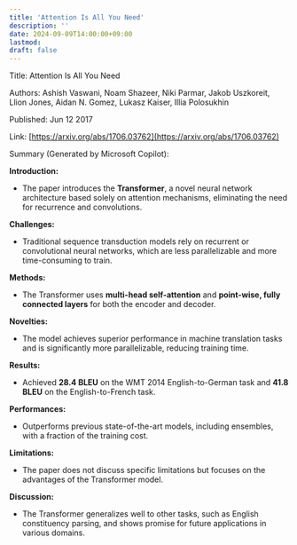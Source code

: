 ```yaml
---
title: 'Attention Is All You Need'
description: ''
date: 2024-09-09T14:00:00+09:00
lastmod: 
draft: false
---
```


Title:  Attention Is All You Need

Authors: Ashish Vaswani, Noam Shazeer, Niki Parmar, Jakob Uszkoreit, Llion Jones, Aidan N. Gomez, Lukasz Kaiser, Illia Polosukhin

Published: Jun 12 2017

Link: [https://arxiv.org/abs/1706.03762](https://arxiv.org/abs/1706.03762)

Summary (Generated by Microsoft Copilot):

**Introduction:**
- The paper introduces the **Transformer**, a novel neural network architecture based solely on attention mechanisms, eliminating the need for recurrence and convolutions.

**Challenges:**
- Traditional sequence transduction models rely on recurrent or convolutional neural networks, which are less parallelizable and more time-consuming to train.

**Methods:**
- The Transformer uses **multi-head self-attention** and **point-wise, fully connected layers** for both the encoder and decoder.

**Novelties:**
- The model achieves superior performance in machine translation tasks and is significantly more parallelizable, reducing training time.

**Results:**
- Achieved **28.4 BLEU** on the WMT 2014 English-to-German task and **41.8 BLEU** on the English-to-French task.

**Performances:**
- Outperforms previous state-of-the-art models, including ensembles, with a fraction of the training cost.

**Limitations:**
- The paper does not discuss specific limitations but focuses on the advantages of the Transformer model.

**Discussion:**
- The Transformer generalizes well to other tasks, such as English constituency parsing, and shows promise for future applications in various domains.

